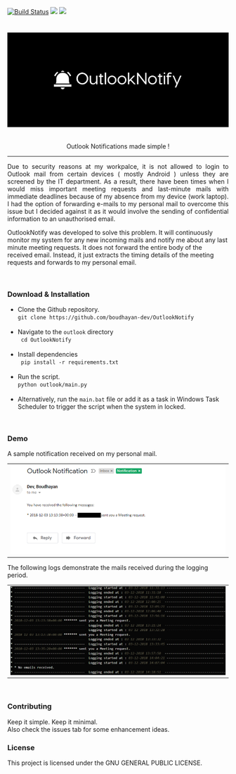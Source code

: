[![Build Status](https://travis-ci.org/boudhayan-dev/OutlookNotify.svg?branch=master)](https://travis-ci.org/boudhayan-dev/OutlookNotify) ![](https://img.shields.io/pypi/pyversions/Django.svg)  ![](https://img.shields.io/pypi/status/Django.svg)


<h1 align="center"> <p align="center"><img src="assets/logo.PNG" /></p> </h1>

<p align="center"> Outlook Notifications made simple ! </p>

<hr/>

<p align="justify">Due to security reasons at my workpalce, it is not allowed to login to Outlook mail from certain devices ( mostly Android ) unless they are screened by the IT department. As a result, there have been times when I would miss important meeting requests and last-minute mails with immediate deadlines because of my absence from my device (work laptop). I had the option of forwarding e-mails to my personal mail to overcome this issue but I decided against it as it would involve the sending of confidential information to an unauthorised email.     

OutlookNotify was developed to solve this problem. It will continuously monitor my system for any new incoming mails and notify me about any last minute meeting requests. It does not forward the entire body of the received email. Instead, it just extracts the timing details of the meeting requests and forwards to my personal email. </p>

<br>

<h3> Download & Installation </h3>

<ul>
  <li>Clone the Github repository.</li>
  <code>git clone https://github.com/boudhayan-dev/OutlookNotify</code>
  <br><br>
  <li>Navigate to the <code>outlook</code> directory</li>
  <code> cd OutlookNotify</code>
  <br><br>
  <li>Install dependencies</li>
  <code> pip install -r requirements.txt</code>
  <br><br>
  <li>Run the script.</li>
  <code>python outlook/main.py</code>
  <br><br>
  <li>Alternatively, run the <code>main.bat</code> file or add it as a task in Windows Task Scheduler to trigger the script when the system in locked.</li>
</ul>

<br>




<h3> Demo</h3>

A sample notification received on my personal mail.
<br>
<table>
    <tr>
      <td>
          <img src="assets/email.PNG">
      </td>
  </tr>
</table>

The following logs demonstrate the mails received during the logging period.
<table>
    <tr>
      <td>
          <img src="assets/logs.PNG">
      </td>
  </tr>
</table>

<br>



<h3>Contributing</h3>
Keep it simple. Keep it minimal. <br>
Also check the issues tab for some enhancement ideas.

<br>


<h3>License</h3>

This project is licensed under the GNU GENERAL PUBLIC LICENSE.
